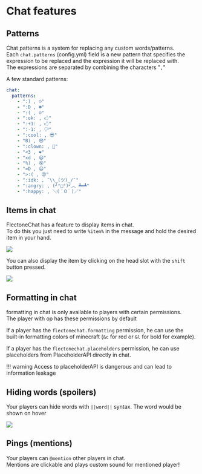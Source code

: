 # Chat features
## Patterns
Chat patterns is a system for replacing any custom words/patterns.  
Each `chat.patterns` (config.yml) field is a new pattern that specifies the expression to be replaced and the expression it will be replaced with.  
The expressions are separated by combining the characters "` , `"

A few standard patterns:
```yaml
chat:
  patterns:
    - ":) , ☺"
    - ":D , ☻"
    - ":( , ☹"
    - ":ok: , 🖒"
    - ":+1: , 🖒"
    - ":-1: , 🖓"
    - ":cool: , 😎"
    - "B) , 😎"
    - ":clown: , 🤡"
    - "<3 , ❤"
    - "xd , 😆"
    - "%) , 😵"
    - "=D , 😃"
    - ">:( , 😡"
    - ":idk: , ¯\\_(ツ)_/¯"
    - ":angry: , (╯°□°)╯︵ ┻━┻"
    - ":happy: , ＼(＾O＾)／"
```

## Items in chat
FlectoneChat has a feature to display items in chat.  
To do this you just need to write `%item%` in the message and hold the desired item in your hand.

![](https://media.discordapp.net/attachments/895577735924178975/1129538096539643954/18784d74e735d60c7f93e0d8351683f5e77e9334.png)

You can also display the item by clicking on the head slot with the `shift` button pressed.

![](https://media.discordapp.net/attachments/895577735924178975/1129538920921706547/259b28b8539559bea949907050d27e8259236687.png)

## Formatting in chat
formatting in chat is only available to players with certain permissions.  
The player with op has these permissions by default

If a player has the `flectonechat.formatting` permission, he can use the built-in formatting colors of minecraft (`&c` for red or `&l` for bold for example).

If a player has the `flectonechat.placeholders` permission, he can use placeholders from PlaceholderAPI directly in chat.

!!! warning
    Access to placeholderAPI is dangerous and can lead to information leakage

## Hiding words (spoilers)
Your players can hide words with `||word||` syntax. The word would be shown on hover

![](https://i.imgur.com/2z5nZ6A.gif)

## Pings (mentions)
Your players can `@mention` other players in chat.  
Mentions are clickable and plays custom sound for mentioned player!
